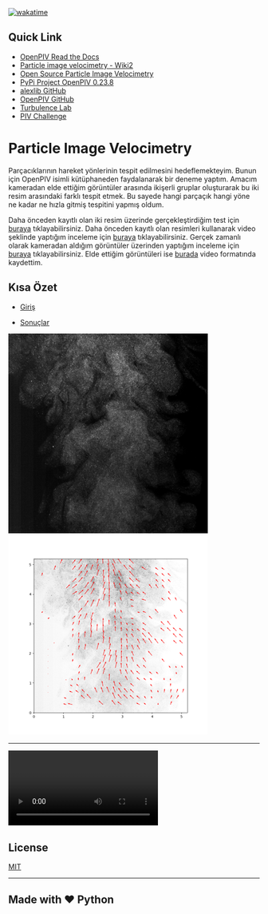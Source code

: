 [![wakatime](https://wakatime.com/badge/user/3c7a50f7-fbe6-44cd-bb8b-623bd7ce08b2/project/56fcd503-86b0-44d3-b04e-475aec8415a3.svg)](https://wakatime.com/badge/user/3c7a50f7-fbe6-44cd-bb8b-623bd7ce08b2/project/56fcd503-86b0-44d3-b04e-475aec8415a3)

## Quick Link

- [OpenPIV Read the Docs](https://openpiv.readthedocs.io/en/latest/index.html)
- [Particle image velocimetry - Wiki2](https://wiki2.org/en/Particle_image_velocimetry)
- [Open Source Particle Image Velocimetry](http://www.openpiv.net/)
- [PyPi Project OpenPIV 0.23.8](https://pypi.org/project/OpenPIV/)
- [alexlib GitHub ](https://github.com/alexlib/openpiv-python)
- [OpenPIV GitHub](https://github.com/OpenPIV)
- [Turbulence Lab](https://www.turbulencelab.sites.tau.ac.il/)
- [PIV Challenge](https://www.pivchallenge.org/)

# Particle Image Velocimetry

Parçacıklarının hareket yönlerinin tespit edilmesini hedeflemekteyim. Bunun için OpenPIV isimli kütüphaneden faydalanarak bir deneme yaptım. Amacım kameradan elde ettiğim görüntüler arasında ikişerli gruplar oluşturarak bu iki resim arasındaki farklı tespit etmek. Bu sayede hangi parçaçık hangi yöne ne kadar ne hızla gitmiş tespitini yapmış oldum.

Daha önceden kayıtlı olan iki resim üzerinde gerçekleştirdiğim test için [buraya](./main.ipynb) tıklayabilirsiniz.
Daha önceden kayıtlı olan resimleri kullanarak video şeklinde yaptığım inceleme için [buraya](./localPIV.py) tıklayabilirsiniz.
Gerçek zamanlı olarak kameradan aldığım görüntüler üzerinden yaptığım inceleme için [buraya](#) tıklayabilirsiniz.
Elde ettiğim görüntüleri ise [burada](./result_view.py) video formatında kaydettim.

## Kısa Özet

- [Giriş](./test_images/)

- [Sonuçlar](./result/)

<img src="./test_images/a_frame/c000a.bmp" width="400"> <br /> <img src="./result/img_0.bmp" width="400">

---

<video controls="controls">
  <source type="video/mp4" src="./result/video/output.mp4"></source>
  <source type="video/webm" src="./result/video/output.webm"></source>
  <p>Your browser does not support the video element.</p>
</video>

## License
[MIT](LICENSE)

---

## Made with ❤️ Python 